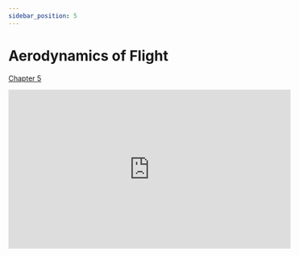 ```yaml
---
sidebar_position: 5
---
```


# Aerodynamics of Flight

[Chapter 5](https://www.faa.gov/sites/faa.gov/files/07_phak_ch5_0.pdf)

<iframe width="560" height="315" src="https://www.youtube-nocookie.com/embed/EzvL7_G9XEY?si=wZDHbI3uMDuc7cZ5" title="YouTube video player" frameborder="0" allow="accelerometer; clipboard-write; encrypted-media; picture-in-picture; web-share" referrerpolicy="strict-origin-when-cross-origin" allowfullscreen></iframe>